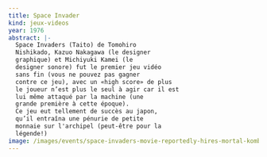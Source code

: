 ```yaml
---
title: Space Invader
kind: jeux-videos
year: 1976
abstract: |-
  Space Invaders (Taito) de Tomohiro
  Nishikado, Kazuo Nakagawa (le designer
  graphique) et Michiyuki Kamei (le
  designer sonore) fut le premier jeu vidéo
  sans fin (vous ne pouvez pas gagner
  contre ce jeu), avec un «high score» de plus
  le joueur n’est plus le seul à agir car il est
  lui même attaqué par la machine (une
  grande première à cette époque).
  Ce jeu eut tellement de succès au japon,
  qu’il entraîna une pénurie de petite
  monnaie sur l'archipel (peut-être pour la
  légende!)
image: /images/events/space-invaders-movie-reportedly-hires-mortal-kombat-reboot-w_v9j4.1280.webp
---
```

